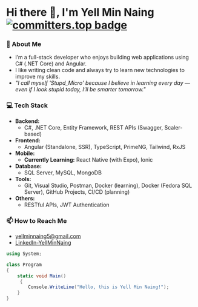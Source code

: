 # Hi there 👋, I'm Yell Min Naing [![committers.top badge](https://user-badge.committers.top/myanmar_private/YellMinNaing-micro.svg)](https://user-badge.committers.top/myanmar_private/YellMinNaing-micro)

### 🔭 About Me
- I’m a full-stack developer who enjoys building web applications using C# (.NET Core) and Angular.
- I like writing clean code and always try to learn new technologies to improve my skills.
- *"I call myself 'Stupd_Micro' because I believe in learning every day — even if I look stupid today, I’ll be smarter tomorrow."*


### 💻 Tech Stack
* **Backend:**
    * C#, .NET Core, Entity Framework, REST APIs (Swagger, Scaler-based)
* **Frontend:**
    * Angular (Standalone, SSR), TypeScript, PrimeNG, Tailwind, RxJS
* **Mobile:**
    * **Currently Learning:** React Native (with Expo), Ionic
* **Database:**
    * SQL Server, MySQL, MongoDB
* **Tools:**
    * Git, Visual Studio, Postman, Docker (learning), Docker (Fedora SQL Server), GitHub Projects, CI/CD (planning)
* **Others:**
    * RESTful APIs, JWT Authentication

### 📫 How to Reach Me
- [yellminnaing5@gmail.com](mailto:yellminnaing5@gmail.com)
- [LinkedIn-YellMinNaing](https://www.linkedin.com/in/yellminnaing/)

```csharp
using System;

class Program
{
    static void Main()
     {
        Console.WriteLine("Hello, this is Yell Min Naing!");
    }
}
